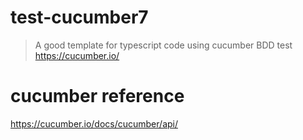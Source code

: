 # test-cucumber7
> A good template for typescript code using cucumber BDD test
https://cucumber.io/

# cucumber reference
https://cucumber.io/docs/cucumber/api/

